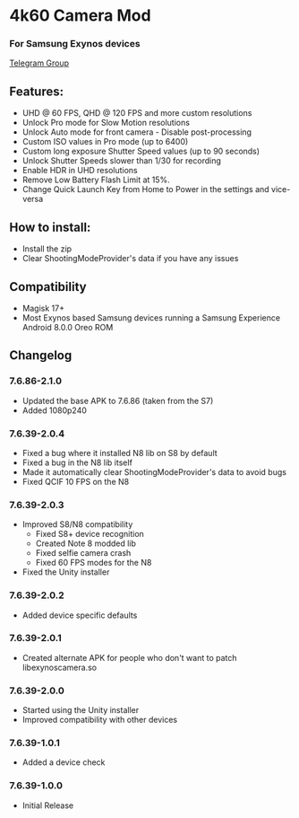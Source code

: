 # 4k60 Camera Mod
### For Samsung Exynos devices

[Telegram Group](https://t.me/note8_4K60FPS)

## Features:
* UHD @ 60 FPS, QHD @ 120 FPS and more custom resolutions
* Unlock Pro mode for Slow Motion resolutions
* Unlock Auto mode for front camera - Disable post-processing
* Custom ISO values in Pro mode (up to 6400)
* Custom long exposure Shutter Speed values (up to 90 seconds)
* Unlock Shutter Speeds slower than 1/30 for recording
* Enable HDR in UHD resolutions
* Remove Low Battery Flash Limit at 15%.
* Change Quick Launch Key from Home to Power in the settings and vice-versa

## How to install:
* Install the zip
* Clear ShootingModeProvider's data if you have any issues

## Compatibility
* Magisk 17+
* Most Exynos based Samsung devices running a Samsung Experience Android 8.0.0 Oreo ROM

## Changelog
### 7.6.86-2.1.0
* Updated the base APK to 7.6.86 (taken from the S7)
* Added 1080p240

### 7.6.39-2.0.4
* Fixed a bug where it installed N8 lib on S8 by default
* Fixed a bug in the N8 lib itself
* Made it automatically clear ShootingModeProvider's data to avoid bugs
* Fixed QCIF 10 FPS on the N8

### 7.6.39-2.0.3
* Improved S8/N8 compatibility
  * Fixed S8+ device recognition
  * Created Note 8 modded lib
  * Fixed selfie camera crash
  * Fixed 60 FPS modes for the N8
* Fixed the Unity installer

### 7.6.39-2.0.2
* Added device specific defaults

### 7.6.39-2.0.1
* Created alternate APK for people who don't want to patch libexynoscamera.so

### 7.6.39-2.0.0
* Started using the Unity installer
* Improved compatibility with other devices

### 7.6.39-1.0.1
* Added a device check

### 7.6.39-1.0.0
* Initial Release